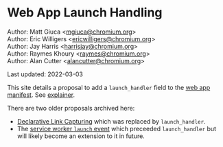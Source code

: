 # Web App Launch Handling

Author: Matt Giuca &lt;<mgiuca@chromium.org>&gt;<br>
Author: Eric Willigers &lt;<ericwilligers@chromium.org>&gt;<br>
Author: Jay Harris &lt;<harrisjay@chromium.org>&gt;<br>
Author: Raymes Khoury &lt;<raymes@chromium.org>&gt;<br>
Author: Alan Cutter &lt;<alancutter@chromium.org>&gt;<br>

Last updated: 2022-03-03

This site details a proposal to add a `launch_handler` field to the [web app manifest](https://www.w3.org/TR/appmanifest).
See [explainer](launch_handler.md).


There are two older proposals archived here:
 - [Declarative Link Capturing](declarative_link_capturing.md) which was replaced by `launch_handler`.
 - The [service worker `launch` event](sw-launch-event.md) which preceeded `launch_handler` but will likely become an extension to it in future.